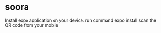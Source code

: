 # soora
Install expo application on your device.
run command expo install
scan the QR code from your mobile
